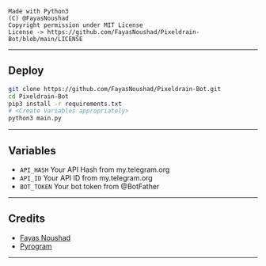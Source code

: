 ```
Made with Python3
(C) @FayasNoushad
Copyright permission under MIT License
License -> https://github.com/FayasNoushad/Pixeldrain-Bot/blob/main/LICENSE
```

---

## Deploy

```sh
git clone https://github.com/FayasNoushad/Pixeldrain-Bot.git
cd Pixeldrain-Bot
pip3 install -r requirements.txt
# <Create Variables appropriately>
python3 main.py
```

---

## Variables

- `API_HASH` Your API Hash from my.telegram.org
- `API_ID` Your API ID from my.telegram.org
- `BOT_TOKEN` Your bot token from @BotFather

---

## Credits

- [Fayas Noushad](https://github.com/FayasNoushad)
- [Pyrogram](https://github.com/pyrogram/pyrogram)

---
